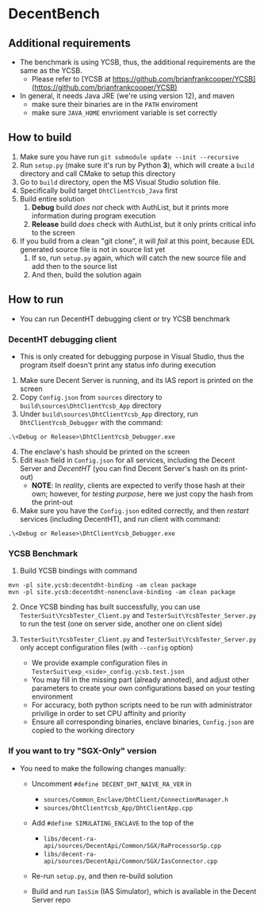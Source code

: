 # DecentBench

## Additional requirements

- The benchmark is using YCSB, thus, the additional requirements are the same as the YCSB.
	- Please refer to [YCSB at https://github.com/brianfrankcooper/YCSB](https://github.com/brianfrankcooper/YCSB)
- In general, it needs Java JRE (we're using version 12), and maven
	- make sure their binaries are in the `PATH` enviroment
	- make sure `JAVA_HOME` envrioment variable is set correctly

## How to build

1. Make sure you have run `git submodule update --init --recursive`
2. Run `setup.py` (make sure it's run by Python **3**), which will create a `build` directory and call CMake to setup this directory
3. Go to `build` directory, open the MS Visual Studio solution file.
4. Specifically build target `DhtClientYcsb_Java` first
5. Build entire solution
	1. **Debug** build *does not* check with AuthList, but it prints more information during program execution
	2. **Release** build *does* check with AuthList, but it only prints critical info to the screen
6. If you build from a clean "git clone", it will *fail* at this point, because EDL generated source file is not in source list yet
	1. If so, run `setup.py` again, which will catch the new source file and add then to the source list
	2. And then, build the solution again

## How to run

- You can run DecentHT debugging client or try YCSB benchmark

### DecentHT debugging client

- This is only created for debugging purpose in Visual Studio, thus the program itself doesn't print any status info during execution

1. Make sure Decent Server is running, and its IAS report is printed on the screen
2. Copy `Config.json` from `sources` directory to `build\sources\DhtClientYcsb_App` directory
3. Under `build\sources\DhtClientYcsb_App` directory, run `DhtClientYcsb_Debugger` with the command:

```
.\<Debug or Release>\DhtClientYcsb_Debugger.exe
```

4. The enclave's hash should be printed on the screen
5. Edit `Hash` field in `Config.json` for all services, including the Decent Server and *DecentHT* (you can find Decent Server's hash on its print-out)
	- **NOTE**: In *reality*, clients are expected to verify those hash at their own; however, for *testing purpose*, here we just copy the hash from the print-out
6. Make sure you have the `Config.json` edited correctly, and then *restart* services (including DecentHT), and run client with command:

```
.\<Debug or Release>\DhtClientYcsb_Debugger.exe
```

### YCSB Benchmark

1. Build YCSB bindings with command

```
mvn -pl site.ycsb:decentdht-binding -am clean package
mvn -pl site.ycsb:decentdht-nonenclave-binding -am clean package
```

2.  Once YCSB binding has built successfully, you can use `TesterSuit\YcsbTester_Client.py` and `TesterSuit\YcsbTester_Server.py` to run the test (one on server side, another one on client side)

3. `TesterSuit\YcsbTester_Client.py` and `TesterSuit\YcsbTester_Server.py` only accept configuration files (with `--config` option)
	- We provide example configuration files in `TesterSuit\exp_<side>_config.ycsb.test.json`
	- You may fill in the missing part (already annoted), and adjust other parameters to create your own configurations based on your testing environment
	- For accuracy, both python scripts need to be run with administrator privilige in order to set CPU affinity and priority
	- Ensure all corresponding binaries, enclave binaries, `Config.json` are copied to the working directory

### If you want to try "SGX-Only" version

- You need to make the following changes manually:
	- Uncomment `#define DECENT_DHT_NAIVE_RA_VER` in 
		- `sources/Common_Enclave/DhtClient/ConnectionManager.h`
		- `sources/DhtClientYcsb_App/DhtClientApp.cpp`
	
	- Add `#define SIMULATING_ENCLAVE` to the top of the
		- `libs/decent-ra-api/sources/DecentApi/Common/SGX/RaProcessorSp.cpp`
		- `libs/decent-ra-api/sources/DecentApi/Common/SGX/IasConnector.cpp`
	
	- Re-run `setup.py`, and then re-build solution
	
	- Build and run `IasSim` (IAS Simulator), which is available in the Decent Server repo
